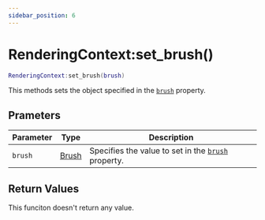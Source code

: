 ```yaml
---
sidebar_position: 6
---
```


# RenderingContext:set_brush()
```lua
RenderingContext:set_brush(brush)
```
This methods sets the object specified in the [`brush`](/libs/graphics/RenderingContext/RenderingContext_brush) property.

## Prameters
|Parameter|Type|Description|
|-|-|-|
|`brush`|[Brush](/guide/graphics#brush)|Specifies the value to set in the [`brush`](/libs/graphics/RenderingContext/RenderingContext_brush) property.


## Return Values
This funciton doesn't return any value.